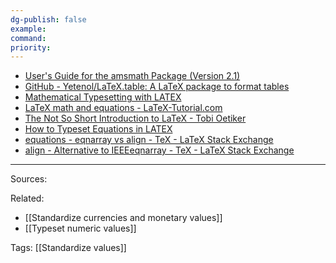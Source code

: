 ```yaml
---
dg-publish: false
example: 
command: 
priority: 
---
```



- [User's Guide for the amsmath Package (Version 2.1)](http://www.ams.org/arc/tex/amsmath/amsldoc.pdf)
- [GitHub - Yetenol/LaTeX.table: A LaTeX package to format tables](https://github.com/Yetenol/latex.table)
- [Mathematical Typesetting with LATEX](http://www.gang.umass.edu/~franz/latexmanual.pdf)
- [LaTeX math and equations - LaTeX-Tutorial.com](https://latex-tutorial.com/tutorials/amsmath/)
- [The Not So Short Introduction to LaTeX - Tobi Oetiker](https://tobi.oetiker.ch/lshort/lshort.pdf)
- [How to Typeset Equations in LATEX](https://people.csail.mit.edu/psantana/data/files/latex/Latex_Equations.pdf)
- [equations - eqnarray vs align - TeX - LaTeX Stack Exchange](https://tex.stackexchange.com/questions/196/eqnarray-vs-align)
- [align - Alternative to IEEEeqnarray - TeX - LaTeX Stack Exchange](https://tex.stackexchange.com/questions/76359/alternative-to-ieeeeqnarray)


---
Sources:

Related:
- [[Standardize currencies and monetary values]]
- [[Typeset numeric values]]

Tags:
[[Standardize values]]